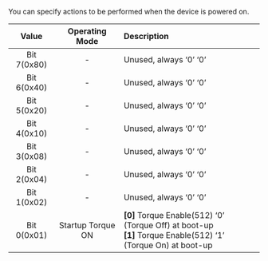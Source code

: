 You can specify actions to be performed when the device is powered on.

|    Value    |     Operating Mode     | Description                                                                                                            |
|:-----------:|:----------------------:|:-----------------------------------------------------------------------------------------------------------------------|
| Bit 7(0x80) |           -            | Unused, always ‘0’ ‘0’                                                                                                 |
| Bit 6(0x40) |           -            | Unused, always ‘0’ ‘0’                                                                                                 |
| Bit 5(0x20) |           -            | Unused, always ‘0’ ‘0’                                                                                                 |
| Bit 4(0x10) |           -            | Unused, always ‘0’ ‘0’                                                                                                 |
| Bit 3(0x08) |           -            | Unused, always ‘0’ ‘0’                                                                                                 |
| Bit 2(0x04) |           -            | Unused, always ‘0’ ‘0’                                                                                                 |
| Bit 1(0x02) |           -            | Unused, always ‘0’ ‘0’                                                                                                 |
| Bit 0(0x01) |   Startup Torque ON    |  **[0]** Torque Enable(512) ‘0’ (Torque Off) at boot-up <br /> **[1]** Torque Enable(512) ‘1’ (Torque On) at boot-up   |


 
